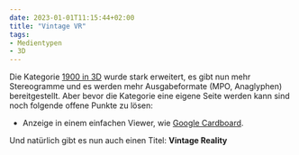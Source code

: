 ```yaml
---
date: 2023-01-01T11:15:44+02:00
title: "Vintage VR"
tags:
- Medientypen
- 3D
---
```


Die Kategorie [1900 in 3D](/future/3d/) wurde stark erweitert, es gibt nun mehr Stereogramme und es werden mehr Ausgabeformate (MPO, Anaglyphen) bereitgestellt. Aber bevor die Kategorie eine eigene Seite werden kann sind noch folgende offene Punkte zu lösen:
* Anzeige in einem einfachen Viewer, wie [Google Cardboard](https://de.wikipedia.org/wiki/Google_Cardboard).

Und natürlich gibt es nun auch einen Titel: **Vintage Reality** 
